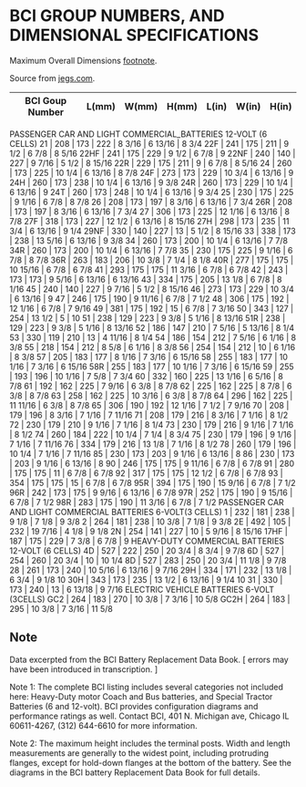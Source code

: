 
# BCI GROUP NUMBERS, AND DIMENSIONAL SPECIFICATIONS

Maximum Overall Dimensions [footnote](#note).

Source from [jegs.com](https://www.jegs.com/Sizecharts/bcigroup.html).


|BCI Goup Number| L(mm)| W(mm)| H(mm)| L(in) | W(in) | H(in)
|---------------|------|------|------|-------|-------|------
PASSENGER CAR AND LIGHT COMMERCIAL_BATTERIES 12-VOLT (6 CELLS)
21 | 208 | 173 | 222 | 8 3/16 | 6 13/16 | 8 3/4
22F | 241 | 175 | 211 | 9 1/2 | 6 7/8 | 8 5/16
22HF | 241 | 175 | 229 | 9 1/2 | 6 7/8 | 9
22NF | 240 | 140 | 227 | 9 7/16 | 5 1/2 | 8 15/16
22R | 229 | 175 | 211 | 9 | 6 7/8 | 8 5/16
24 | 260 | 173 | 225 | 10 1/4 | 6 13/16 | 8 7/8
24F | 273 | 173 | 229 | 10 3/4 | 6 13/16 | 9
24H | 260 | 173 | 238 | 10 1/4 | 6 13/16 | 9 3/8
24R | 260 | 173 | 229 | 10 1/4 | 6 13/16 | 9
24T | 260 | 173 | 248 | 10 1/4 | 6 13/16 | 9 3/4
25 | 230 | 175 | 225 | 9 1/16 | 6 7/8 | 8 7/8
26 | 208 | 173 | 197 | 8 3/16 | 6 13/16 | 7 3/4
26R | 208 | 173 | 197 | 8 3/16 | 6 13/16 | 7 3/4
27 | 306 | 173 | 225 | 12 1/16 | 6 13/16 | 8 7/8
27F | 318 | 173 | 227 | 12 1/2 | 6 13/16 | 8 15/16
27H | 298 | 173 | 235 | 11 3/4 | 6 13/16 | 9 1/4
29NF | 330 | 140 | 227 | 13 | 5 1/2 | 8 15/16
33 | 338 | 173 | 238 | 13 5/16 | 6 13/16 | 9 3/8
34 | 260 | 173 | 200 | 10 1/4 | 6 13/16 | 7 7/8
34R | 260 | 173 | 200 | 10 1/4 | 6 13/16 | 7 7/8
35 | 230 | 175 | 225 | 9 1/16 | 6 7/8 | 8 7/8
36R | 263 | 183 | 206 | 10 3/8 | 7 1/4 | 8 1/8
40R | 277 | 175 | 175 | 10 15/16 | 6 7/8 | 6 7/8
41 | 293 | 175 | 175 | 11 3/16 | 6 7/8 | 6 7/8
42 | 243 | 173 | 173 | 9 5/16 | 6 13/16 | 6 13/16
43 | 334 | 175 | 205 | 13 1/8 | 6 7/8 | 8 1/16
45 | 240 | 140 | 227 | 9 7/16 | 5 1/2 | 8 15/16
46 | 273 | 173 | 229 | 10 3/4 | 6 13/16 | 9
47 | 246 | 175 | 190 | 9 11/16 | 6 7/8 | 7 1/2
48 | 306 | 175 | 192 | 12 1/16 | 6 7/8 | 7 9/16
49 | 381 | 175 | 192 | 15 | 6 7/8 | 7 3/16
50 | 343 | 127 | 254 | 13 1/2 | 5 | 10
51 | 238 | 129 | 223 | 9 3/8 | 5 1/16 | 8 13/16
51R | 238 | 129 | 223 | 9 3/8 | 5 1/16 | 8 13/16
52 | 186 | 147 | 210 | 7 5/16 | 5 13/16 | 8 1/4
53 | 330 | 119 | 210 | 13 | 4 11/16 | 8 1/4
54 | 186 | 154 | 212 | 7 5/16 | 6 1/16 | 8 3/8
55 | 218 | 154 | 212 | 8 5/8 | 6 1/16 | 8 3/8
56 | 254 | 154 | 212 | 10 | 6 1/16 | 8 3/8
57 | 205 | 183 | 177 | 8 1/16 | 7 3/16 | 6 15/16
58 | 255 | 183 | 177 | 10 1/16 | 7 3/16 | 6 15/16
58R | 255 | 183 | 177 | 10 1/16 | 7 3/16 | 6 15/16
59 | 255 | 193 | 196 | 10 1/16 | 7 5/8 | 7 3/4
60 | 332 | 160 | 225 | 13 1/16 | 6 5/16 | 8 7/8
61 | 192 | 162 | 225 | 7 9/16 | 6 3/8 | 8 7/8
62 | 225 | 162 | 225 | 8 7/8 | 6 3/8 | 8 7/8
63 | 258 | 162 | 225 | 10 3/16 | 6 3/8 | 8 7/8
64 | 296 | 162 | 225 | 11 11/16 | 6 3/8 | 8 7/8
65 | 306 | 190 | 192 | 12 1/16 | 7 1/2 | 7 9/16
70 | 208 | 179 | 196 | 8 3/16 | 7 1/16 | 7 11/16
71 | 208 | 179 | 216 | 8 3/16 | 7 1/16 | 8 1/2
72 | 230 | 179 | 210 | 9 1/16 | 7 1/16 | 8 1/4
73 | 230 | 179 | 216 | 9 1/16 | 7 1/16 | 8 1/2
74 | 260 | 184 | 222 | 10 1/4 | 7 1/4 | 8 3/4
75 | 230 | 179 | 196 | 9 1/16 | 7 1/16 | 7 11/16
76 | 334 | 179 | 216 | 13 1/8 | 7 1/16 | 8 1/2
78 | 260 | 179 | 196 | 10 1/4 | 7 1/16 | 7 11/16
85 | 230 | 173 | 203 | 9 1/16 | 6 13/16 | 8
86 | 230 | 173 | 203 | 9 1/16 | 6 13/16 | 8
90 | 246 | 175 | 175 | 9 11/16 | 6 7/8 | 6 7/8
91 | 280 | 175 | 175 | 11 | 6 7/8 | 6 7/8
92 | 317 | 175 | 175 | 12 1/2 | 6 7/8 | 6 7/8
93 | 354 | 175 | 175 | 15 | 6 7/8 | 6 7/8
95R | 394 | 175 | 190 | 15 9/16 | 6 7/8 | 7 1/2
96R | 242 | 173 | 175 | 9 9/16 | 6 13/16 | 6 7/8
97R | 252 | 175 | 190 | 9 15/16 | 6 7/8 | 7 1/2
98R | 283 | 175 | 190 | 11 3/16 | 6 7/8 | 7 1/2
PASSENGER CAR AND LIGHT COMMERCIAL BATTERIES 6-VOLT(3 CELLS)
1 | 232 | 181 | 238 | 9 1/8 | 7 1/8 | 9 3/8
2 | 264 | 181 | 238 | 10 3/8 | 7 1/8 | 9 3/8
2E | 492 | 105 | 232 | 19 7/16 | 4 1/8 | 9 1/8
2N | 254 | 141 | 227 | 10 | 5 9/16 | 8 15/16
17HF | 187 | 175 | 229 | 7 3/8 | 6 7/8 | 9
HEAVY-DUTY COMMERCIAL BATTERIES 12-VOLT (6 CELLS)
4D | 527 | 222 | 250 | 20 3/4 | 8 3/4 | 9 7/8
6D | 527 | 254 | 260 | 20 3/4 | 10 | 10 1/4
8D | 527 | 283 | 250 | 20 3/4 | 11 1/8 | 9 7/8
28 | 261 | 173 | 240 | 10 5/16 | 6 13/16 | 9 7/16
29H | 334 | 171 | 232 | 13 1/8 | 6 3/4 | 9 1/8 10
30H | 343 | 173 | 235 | 13 1/2 | 6 13/16 | 9 1/4 10
31 | 330 | 173 | 240 | 13 | 6 13/18 | 9 7/16
ELECTRIC VEHICLE BATTERIES 6-VOLT (3CELLS)
GC2 | 264 | 183 | 270 | 10 3/8 | 7 3/16 | 10 5/8
GC2H | 264 | 183 | 295 | 10 3/8 | 7 3/16 | 11 5/8

## Note
Data excerpted from the BCI Battery Replacement Data Book.
[ errors may have been introduced in transcription. ]

Note 1: The complete BCI listing includes several categories not included here: Heavy-Duty motor Coach and Bus batteries, and Special Tractor Batteries (6 and 12-volt). BCI provides configuration diagrams and performance ratings as well. Contact BCI, 401 N. Michigan ave, Chicago IL 60611-4267, (312) 644-6610 for more information.

Note 2: The maximum height includes the terminal posts. Width and length measurements are generally to the widest point, including protruding flanges, except for hold-down flanges at the bottom of the battery. See the diagrams in the BCI battery Replacement Data Book for full details.
